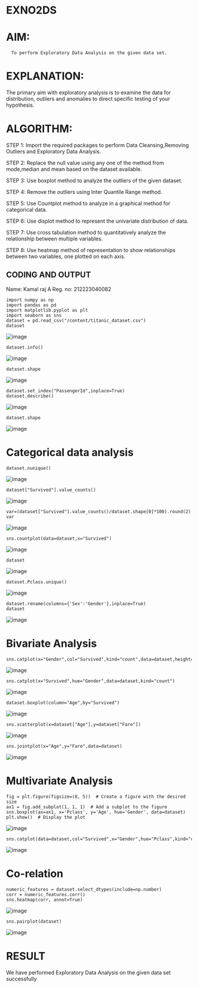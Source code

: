 # EXNO2DS
# AIM:
      To perform Exploratory Data Analysis on the given data set.
      
# EXPLANATION:
  The primary aim with exploratory analysis is to examine the data for distribution, outliers and anomalies to direct specific testing of your hypothesis.
  
# ALGORITHM:
STEP 1: Import the required packages to perform Data Cleansing,Removing Outliers and Exploratory Data Analysis.

STEP 2: Replace the null value using any one of the method from mode,median and mean based on the dataset available.

STEP 3: Use boxplot method to analyze the outliers of the given dataset.

STEP 4: Remove the outliers using Inter Quantile Range method.

STEP 5: Use Countplot method to analyze in a graphical method for categorical data.

STEP 6: Use displot method to represent the univariate distribution of data.

STEP 7: Use cross tabulation method to quantitatively analyze the relationship between multiple variables.

STEP 8: Use heatmap method of representation to show relationships between two variables, one plotted on each axis.

## CODING AND OUTPUT
Name: Kamal raj A
Reg. no: 212223040082
```
import numpy as np
import pandas as pd
import matplotlib.pyplot as plt
import seaborn as sns
dataset = pd.read_csv("/content/titanic_dataset.csv")
dataset
```
![image](https://github.com/user-attachments/assets/a70c0e29-b0eb-4e43-b3dd-e90e16d29a00)
```
dataset.info()
```
![image](https://github.com/user-attachments/assets/0c33be09-2dcd-4e4f-a4b6-94d848396871)
```
dataset.shape
```
![image](https://github.com/user-attachments/assets/240a948b-6920-4982-9757-c31c90fb01cb)
```
dataset.set_index("PassengerId",inplace=True)
dataset.describe()
```
![image](https://github.com/user-attachments/assets/a920d0e3-adfa-43e0-a48e-6b56675a5bfe)
```
dataset.shape
```
![image](https://github.com/user-attachments/assets/f0cbab29-492b-460d-a481-cc058ac9fc89)
# Categorical data analysis
```
dataset.nunique()
```
![image](https://github.com/user-attachments/assets/16ef097b-1ba2-45bd-be84-c628543c39a3)
```
dataset["Survived"].value_counts()
```
![image](https://github.com/user-attachments/assets/eed26966-2c4e-4c36-82ad-db581702ac0a)
```
var=(dataset["Survived"].value_counts()/dataset.shape[0]*100).round(2)
var
```
![image](https://github.com/user-attachments/assets/e1f04630-73eb-4e27-b95f-b192fb864f20)
```
sns.countplot(data=dataset,x="Survived")
```
![image](https://github.com/user-attachments/assets/f89cbb91-33c0-4610-aa07-804a3bda733c)
```
dataset
```
![image](https://github.com/user-attachments/assets/4ceeea56-26c0-4e82-8274-476b253dfbcd)
```
dataset.Pclass.unique()
```
![image](https://github.com/user-attachments/assets/8029ec35-e18f-4a1f-a3f6-31a9ef131a84)
```
dataset.rename(columns={'Sex':'Gender'},inplace=True)
dataset
```
![image](https://github.com/user-attachments/assets/6acf7ffc-fa49-4a5e-8dc4-62912cf59047)
#  Bivariate Analysis
```
sns.catplot(x="Gender",col="Survived",kind="count",data=dataset,height=5,aspect=.7)
```
![image](https://github.com/user-attachments/assets/4902a078-e693-4520-a2da-a18267bc38bc)
```
sns.catplot(x="Survived",hue="Gender",data=dataset,kind="count")
```
![image](https://github.com/user-attachments/assets/a75ff6db-4227-4152-becf-81104bfb08d4)
```
dataset.boxplot(column="Age",by="Survived")
```
![image](https://github.com/user-attachments/assets/a27fa432-4b20-4fca-a30d-111e7858f10c)
```
sns.scatterplot(x=dataset["Age"],y=dataset["Fare"])
```
![image](https://github.com/user-attachments/assets/5d2aca6b-84db-4bf2-9f72-63efbea99fad)
```
sns.jointplot(x="Age",y="Fare",data=dataset)
```
![image](https://github.com/user-attachments/assets/e2ca2ab0-d3c7-4613-87aa-766753da2171)
# Multivariate Analysis
```
fig = plt.figure(figsize=(8, 5))  # Create a figure with the desired size
ax1 = fig.add_subplot(1, 1, 1)  # Add a subplot to the figure
sns.boxplot(ax=ax1, x='Pclass', y='Age', hue='Gender', data=dataset)
plt.show()  # Display the plot
```
![image](https://github.com/user-attachments/assets/a23875c9-fc29-43d1-8dab-5c697bc2f8b5)
```
sns.catplot(data=dataset,col="Survived",x="Gender",hue="Pclass",kind="count")
```
![image](https://github.com/user-attachments/assets/f6f6af71-b830-461e-a385-dde132e65437)
#  Co-relation
```
numeric_features = dataset.select_dtypes(include=np.number)
corr = numeric_features.corr()
sns.heatmap(corr, annot=True)
```
![image](https://github.com/user-attachments/assets/37ef2714-3194-46e9-97c7-5b35895f192c)
```
sns.pairplot(dataset)
```
![image](https://github.com/user-attachments/assets/80576fa5-68ae-4785-af65-584ec97bf479)


# RESULT
 We have performed Exploratory Data Analysis on the given data set successfully
